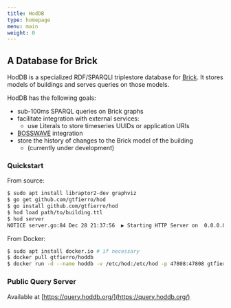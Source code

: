 ```yaml
---
title: HodDB
type: homepage
menu: main
weight: 0
---
```


## A Database for Brick

HodDB is a specialized RDF/SPARQLl triplestore database for [Brick](http://brickschema.org/). 
It stores models of buildings and serves queries on those models.

HodDB has the following goals:

* sub-100ms SPARQL queries on Brick graphs 
* facilitate integration with external services:
    * use Literals to store timeseries UUIDs or application URIs
* [BOSSWAVE](https://github.com/immesys/bw2) integration
* store the history of changes to the Brick model of the building
    * (currently under development)

### Quickstart

From source:

```bash
$ sudo apt install libraptor2-dev graphviz
$ go get github.com/gtfierro/hod
$ go install github.com/gtfierro/hod
$ hod load path/to/building.ttl
$ hod server
NOTICE server.go:84 Dec 28 21:37:56  ▶ Starting HTTP Server on  0.0.0.0:47808
```

From Docker:

```bash
$ sudo apt install docker.io # if necessary
$ docker pull gtfierro/hoddb
$ docker run -d --name hoddb -v /etc/hod:/etc/hod -p 47808:47808 gtfierro/hoddb
```

### Public Query Server

Available at [https://query.hoddb.org/](https://query.hoddb.org/)
